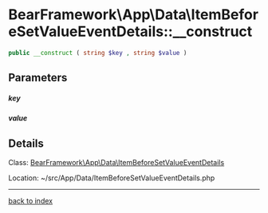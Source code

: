 # BearFramework\App\Data\ItemBeforeSetValueEventDetails::__construct

```php
public __construct ( string $key , string $value )
```

## Parameters

##### key

##### value

## Details

Class: [BearFramework\App\Data\ItemBeforeSetValueEventDetails](bearframework.app.data.itembeforesetvalueeventdetails.class.md)

Location: ~/src/App/Data/ItemBeforeSetValueEventDetails.php

---

[back to index](index.md)


